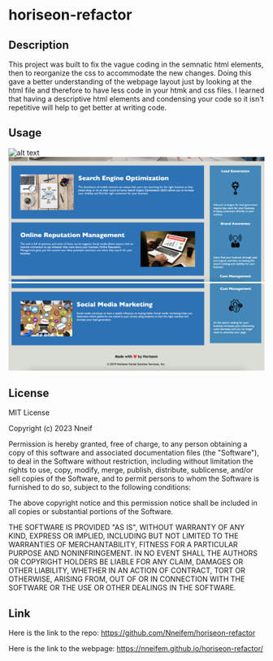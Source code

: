 # horiseon-refactor

## Description

This project was built to fix the vague coding in the semnatic html elements, then to reorganize the css to accommodate the new changes. Doing this gave a better understanding of the webpage layout just by looking at the html file and therefore to have less code in your htmk and css files. I learned that having a descriptive html elements and condensing your code so it isn't repetitive will help to get better at writing code.

## Usage

![alt text](assets/images/Screenshot%202023-03-22%20at%209.45.54%20PM.png)
![alt text](assets/images/Screenshot%202023-03-22%20at%209.46.30%20PM.png)
![alt text](assets/images/Screenshot%202023-03-22%20at%209.46.57%20PM.png)


## License

MIT License

Copyright (c) 2023 Nneif

Permission is hereby granted, free of charge, to any person obtaining a copy
of this software and associated documentation files (the "Software"), to deal
in the Software without restriction, including without limitation the rights
to use, copy, modify, merge, publish, distribute, sublicense, and/or sell
copies of the Software, and to permit persons to whom the Software is
furnished to do so, subject to the following conditions:

The above copyright notice and this permission notice shall be included in all
copies or substantial portions of the Software.

THE SOFTWARE IS PROVIDED "AS IS", WITHOUT WARRANTY OF ANY KIND, EXPRESS OR
IMPLIED, INCLUDING BUT NOT LIMITED TO THE WARRANTIES OF MERCHANTABILITY,
FITNESS FOR A PARTICULAR PURPOSE AND NONINFRINGEMENT. IN NO EVENT SHALL THE
AUTHORS OR COPYRIGHT HOLDERS BE LIABLE FOR ANY CLAIM, DAMAGES OR OTHER
LIABILITY, WHETHER IN AN ACTION OF CONTRACT, TORT OR OTHERWISE, ARISING FROM,
OUT OF OR IN CONNECTION WITH THE SOFTWARE OR THE USE OR OTHER DEALINGS IN THE
SOFTWARE.

## Link 

Here is the link to the repo: https://github.com/Nneifem/horiseon-refactor

Here is the link to the webpage: https://nneifem.github.io/horiseon-refactor/
